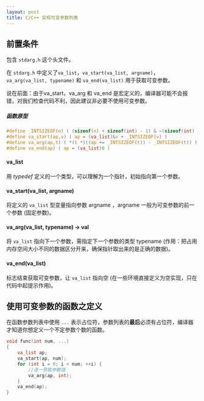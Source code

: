 ```yaml
---
layout: post
title: C/C++ 实现可变参数列表
---
```

## 前置条件
包含 `stdarg.h` 这个头文件。

在 `stdarg.h` 中定义了`va_list`，`va_start(va_list, argname)`，`va_arg(va_list, typename)` 和 `va_end(va_list)` 用于获取可变参数。

说在前面：由于va_start，va_arg 和 va_end 是宏定义的，编译器可能不会报错，对我们检查代码不利，因此建议非必要不使用可变参数。
##### 函数原型
```C
#define _INTSIZEOF(n) ( (sizeof(n) + sizeof(int) - 1) & ~(sizeof(int) - 1) )
#define va_start(ap,v) ( ap = (va_list)&v + _INTSIZEOF(v) )
#define va_arg(ap,t) ( *(t *)((ap += _INTSIZEOF(t)) - _INTSIZEOF(t)) )
#define va_end(ap) ( ap = (va_list)0 )
```

#### va_list
用 *typedef* 定义的一个类型，可以理解为一个指针，初始指向第一个参数。
#### va_start(va_list, argname)
将定义的 `va_list` 型变量指向参数 argname ，argname 一般为可变参数的前一个参数 (固定参数)。

#### va_arg(va_list, typename) -> val
将 `va_list` 指向下一个参数，需指定下一个参数的类型 typename (作用：把占用内存空间大小不同的数据区分开来，确保指针取出来的是正确的数据)。

#### va_end(va_list)
标志结束获取可变参数，让 `va_list` 指向空 (在一些环境直接定义为空实现，只在代码中起提示作用)。

## 使用可变参数的函数之定义
在函数参数列表中使用 `...` 表示占位符，参数列表的**最后**必须有占位符，编译器才知道你想定义一个不定参数个数的函数。

```C
void func(int num, ...)
{
	va_list ap;
	va_start(ap, num);
	for (int i = 0; i < num; ++i) {
		//逐一获取参数值
		va_arg(ap, int);
	}
	va_end(ap);
}
```
